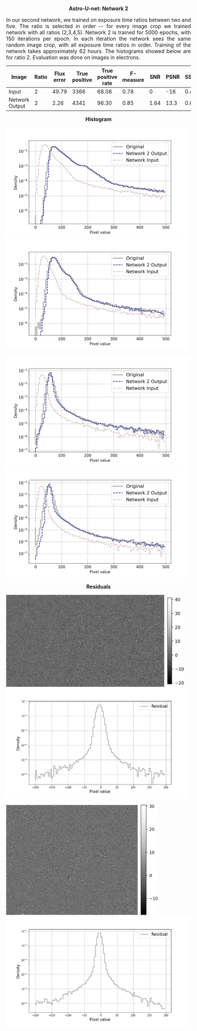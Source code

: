  <p align="center"> <b>  Astro-U-net:  Network 2 </b> </p>
 
 <p style="text-align:justify"> In our second network, we trained on exposure time ratios between two and five. The ratio is selected in order -- for every image crop we trained network with all ratios (2,3,4,5). Network 2 is trained for 5000 epochs, with 150 iterations per epoch. In each  iteration the network sees the same random image crop, with all exposure time ratios in order. Training of the network takes approximately 62 hours. The histograms showed below are for ratio 2. Evaluation was done on images in electrons. </p>
 
 
 
 |Image|Ratio | Flux error | True positive |	True positive rate |	F-measure| SNR | PSNR | SSIM | KL|
 | --- | --- | --- | --- | --- | --- | --- | --- | --- | --- | 
 |Input | 2 | 49.79| 3366 | 68.08 | 0.78 | 0 | -16 | 0.45 | 0.0231 |
 |Network Output | 2 | 2.26| 4341 | 96.30 | 0.85 | 1.64 | 13.3 | 0.63 | 0.0069 |
 



<p align="center"> <b>  Histogram </b> </p>

	
<p align="left"><img src="hist/example1.png" height="300px"> <img src="hist/example2.png" height="300px"></p>

<p align="left"><img src="hist/example3.png" height="300px"> <img src="hist/example4.png" height="300px"></p>


<p align="center"> <b>  Residuals </b> </p>


<p align="left"><img src="Residuals/1.png" height="250px">    <img src="Residuals/histogram_1.png" height="300px"></p>

<p align="left"><img src="Residuals/6.png" height="300px">    <img src="Residuals/histogram_6.png" height="300px"></p>
